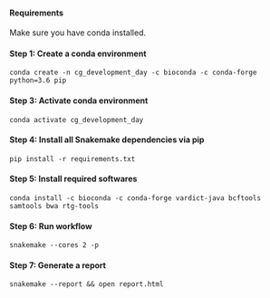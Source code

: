 #### Requirements

Make sure you have conda installed.

#### Step 1: Create a conda environment

```
conda create -n cg_development_day -c bioconda -c conda-forge python=3.6 pip
```

#### Step 3: Activate conda environment

```
conda activate cg_development_day
```

#### Step 4: Install all Snakemake dependencies via pip

```
pip install -r requirements.txt 
```

#### Step 5: Install required softwares 

```
conda install -c bioconda -c conda-forge vardict-java bcftools samtools bwa rtg-tools
```


#### Step 6: Run workflow

```
snakemake --cores 2 -p
```

#### Step 7: Generate a report

```
snakemake --report && open report.html
```
